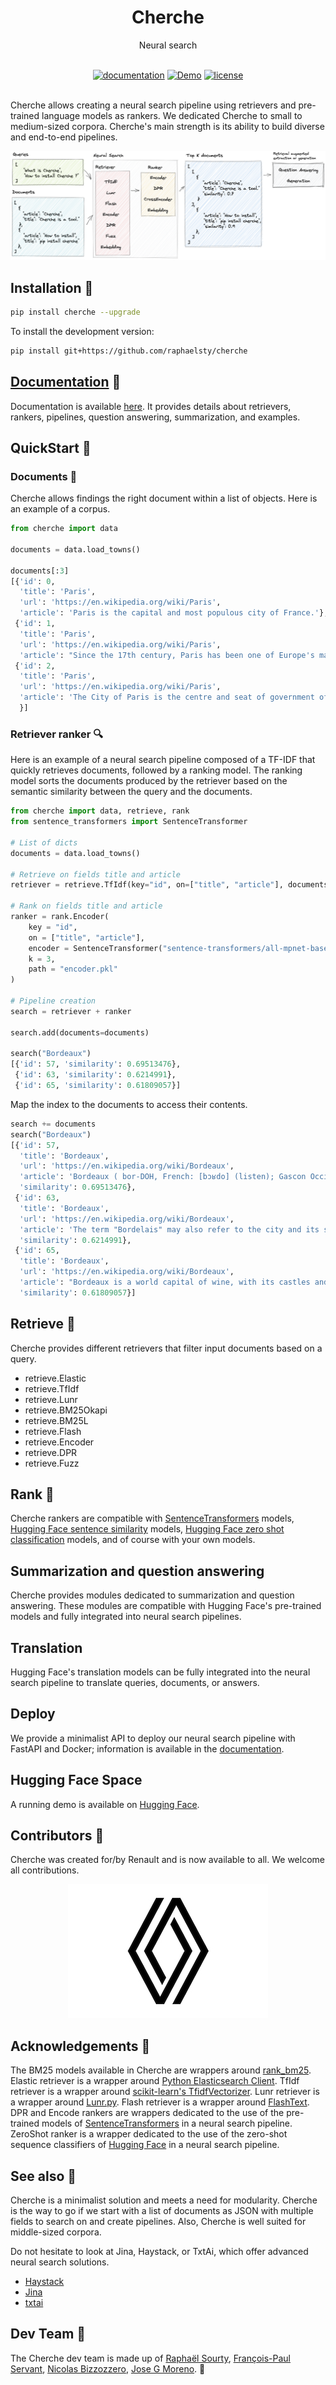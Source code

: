 <div align="center">
  <h1>Cherche</h1>
  <p>Neural search</p>
</div>
<br>

<div align="center">
  <!-- Documentation -->
  <a href="https://raphaelsty.github.io/cherche/"><img src="https://img.shields.io/website?label=docs&style=flat-square&url=https%3A%2F%2Fraphaelsty.github.io/cherche/%2F" alt="documentation"></a>
  <!-- Demo -->
  <a href="https://huggingface.co/spaces/raphaelsty/games"><img src="https://img.shields.io/badge/demo-running-blueviolet?style=flat-square" alt="Demo"></a>  
  <!-- License -->
  <a href="https://opensource.org/licenses/MIT"><img src="https://img.shields.io/badge/License-MIT-blue.svg?style=flat-square" alt="license"></a>
</div>
<br>

Cherche allows creating a neural search pipeline using retrievers and pre-trained language models as rankers. We dedicated Cherche to small to medium-sized corpora. Cherche's main strength is its ability to build diverse and end-to-end pipelines.

![Alt text](docs/img/explain.png)

## Installation 🤖

```sh
pip install cherche --upgrade 
```

To install the development version:

```sh
pip install git+https://github.com/raphaelsty/cherche
```

## [Documentation](https://raphaelsty.github.io/cherche/) 📜

Documentation is available [here](https://raphaelsty.github.io/cherche/). It provides details
about retrievers, rankers, pipelines, question answering, summarization, and examples.

## QuickStart 💨

### Documents 📑

Cherche allows findings the right document within a list of objects. Here is an example of a corpus.

```python
from cherche import data

documents = data.load_towns()

documents[:3]
[{'id': 0,
  'title': 'Paris',
  'url': 'https://en.wikipedia.org/wiki/Paris',
  'article': 'Paris is the capital and most populous city of France.'},
 {'id': 1,
  'title': 'Paris',
  'url': 'https://en.wikipedia.org/wiki/Paris',
  'article': "Since the 17th century, Paris has been one of Europe's major centres of science, and arts."},
 {'id': 2,
  'title': 'Paris',
  'url': 'https://en.wikipedia.org/wiki/Paris',
  'article': 'The City of Paris is the centre and seat of government of the region and province of Île-de-France.'
  }]
```

### Retriever ranker 🔍

Here is an example of a neural search pipeline composed of a TF-IDF that quickly retrieves documents, followed by a ranking model. The ranking model sorts the documents produced by the retriever based on the semantic similarity between the query and the documents.

```python
from cherche import data, retrieve, rank
from sentence_transformers import SentenceTransformer

# List of dicts
documents = data.load_towns()

# Retrieve on fields title and article
retriever = retrieve.TfIdf(key="id", on=["title", "article"], documents=documents, k=30)

# Rank on fields title and article
ranker = rank.Encoder(
    key = "id",
    on = ["title", "article"],
    encoder = SentenceTransformer("sentence-transformers/all-mpnet-base-v2").encode,
    k = 3,
    path = "encoder.pkl"
)

# Pipeline creation
search = retriever + ranker

search.add(documents=documents)

search("Bordeaux")
[{'id': 57, 'similarity': 0.69513476},
 {'id': 63, 'similarity': 0.6214991},
 {'id': 65, 'similarity': 0.61809057}]
```

Map the index to the documents to access their contents.

```python
search += documents
search("Bordeaux")
[{'id': 57,
  'title': 'Bordeaux',
  'url': 'https://en.wikipedia.org/wiki/Bordeaux',
  'article': 'Bordeaux ( bor-DOH, French: [bɔʁdo] (listen); Gascon Occitan: Bordèu [buɾˈðɛw]) is a port city on the river Garonne in the Gironde department, Southwestern France.',
  'similarity': 0.69513476},
 {'id': 63,
  'title': 'Bordeaux',
  'url': 'https://en.wikipedia.org/wiki/Bordeaux',
  'article': 'The term "Bordelais" may also refer to the city and its surrounding region.',
  'similarity': 0.6214991},
 {'id': 65,
  'title': 'Bordeaux',
  'url': 'https://en.wikipedia.org/wiki/Bordeaux',
  'article': "Bordeaux is a world capital of wine, with its castles and vineyards of the Bordeaux region that stand on the hillsides of the Gironde and is home to the world's main wine fair, Vinexpo.",
  'similarity': 0.61809057}]
```

## Retrieve 👻

Cherche provides different retrievers that filter input documents based on a query.

- retrieve.Elastic
- retrieve.TfIdf
- retrieve.Lunr
- retrieve.BM25Okapi
- retrieve.BM25L
- retrieve.Flash
- retrieve.Encoder
- retrieve.DPR
- retrieve.Fuzz

## Rank 🤗

Cherche rankers are compatible with [SentenceTransformers](https://www.sbert.net/docs/pretrained_models.html) models, [Hugging Face sentence similarity](https://huggingface.co/models?pipeline_tag=zero-shot-classification&sort=downloads) models, [Hugging Face zero shot classification](https://huggingface.co/models?pipeline_tag=zero-shot-classification&sort=downloads) models, and of course with your own models.

## Summarization and question answering

Cherche provides modules dedicated to summarization and question answering. These modules are compatible with Hugging Face's pre-trained models and fully integrated into neural search pipelines.

## Translation

Hugging Face's translation models can be fully integrated into the neural search pipeline to translate queries, documents, or answers.

## Deploy

We provide a minimalist API to deploy our neural search pipeline with FastAPI and Docker; information is available in the [documentation](https://raphaelsty.github.io/cherche/deployment/deployment/).

## Hugging Face Space

A running demo is available on [Hugging Face](https://huggingface.co/spaces/raphaelsty/games).
## Contributors 🤝
Cherche was created for/by Renault and is now available to all. 
We welcome all contributions.

<p align="center"><img src="docs/img/renault.jpg"/></p>

## Acknowledgements 👏

The BM25 models available in Cherche are wrappers around [rank_bm25](https://github.com/dorianbrown/rank_bm25). Elastic retriever is a wrapper around [Python Elasticsearch Client](https://elasticsearch-py.readthedocs.io/en/v7.15.2/). TfIdf retriever is a wrapper around [scikit-learn's TfidfVectorizer](https://scikit-learn.org/stable/modules/generated/sklearn.feature_extraction.text.TfidfVectorizer.html). Lunr retriever is a wrapper around [Lunr.py](https://github.com/yeraydiazdiaz/lunr.py). Flash retriever is a wrapper around [FlashText](https://github.com/vi3k6i5/flashtext). DPR and Encode rankers are wrappers dedicated to the use of the pre-trained models of [SentenceTransformers](https://www.sbert.net/docs/pretrained_models.html) in a neural search pipeline. ZeroShot ranker is a wrapper dedicated to the use of the zero-shot sequence classifiers of [Hugging Face](https://huggingface.co/models?pipeline_tag=zero-shot-classification&sort=downloads) in a neural search pipeline.

## See also 👀

Cherche is a minimalist solution and meets a need for modularity. Cherche is the way to go if we start with a list of documents as JSON with multiple fields to search on and create pipelines. Also, Cherche is well suited for middle-sized corpora.

Do not hesitate to look at Jina, Haystack, or TxtAi, which offer advanced neural search solutions.

- [Haystack](https://github.com/deepset-ai/haystack)
- [Jina](https://github.com/jina-ai/jina)
- [txtai](https://github.com/neuml/txtai)

## Dev Team 💾

The Cherche dev team is made up of [Raphaël Sourty](https://github.com/raphaelsty), [François-Paul Servant](https://github.com/fpservant), [Nicolas Bizzozzero](https://github.com/NicolasBizzozzero), [Jose G Moreno](https://scholar.google.com/citations?user=4BZFUw8AAAAJ&hl=fr). 🥳
